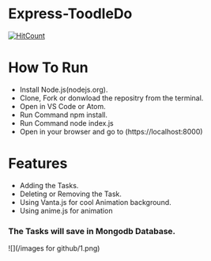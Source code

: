 # Express-ToodleDo
[![HitCount](http://hits.dwyl.com/Ayush32/Express-ToodleDo.svg)](http://hits.dwyl.com/Ayush32/Express-ToodleDo)

# How To Run

* Install Node.js(nodejs.org).
* Clone, Fork or donwload the repositry from the terminal.
* Open in VS Code or Atom.
* Run Command npm install.
* Run Command node index.js
* Open in your browser and go to (https://localhost:8000)


# Features
* Adding the Tasks.
* Deleting or Removing the Task.
* Using Vanta.js for cool Animation background.
* Using anime.js for animation

### The Tasks will save in Mongodb Database.

![](/images for github/1.png)
